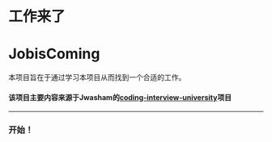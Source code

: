 # 工作来了
# JobisComing

本项目旨在于通过学习本项目从而找到一个合适的工作。
#### 该项目主要内容来源于Jwasham的[coding-interview-university](https://github.com/jwasham/coding-interview-university)项目
---

### 开始！
